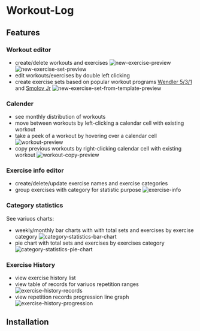 # Workout-Log


## Features
### Workout editor
- create/delete workouts and exercises
![new-exercise-preview](readme-images/new-exercise-preview.png)
![new-exercise-set-preview](readme-images/new-exercise-set-preview.png)
- edit workouts/exercises by double left clicking
- create exercise sets based on popular workout programs [Wendler 5/3/1](https://www.lift.net/workout-routines/wendler-5-3-1/) and [Smolov Jr](https://www.smolovjr.com/smolov-squat-program/)
![new-exercise-set-from-template-preview](readme-images/new-exercise-set-from-template-preview.png)

### Calender
- see monthly distribution of workouts
- move between workouts by left-clicking a calendar cell with existing workout
- take a peek of a workout by hovering over a calendar cell
![workout-preview](readme-images/workout-preview.png)
- copy previous workouts by right-clicking calendar cell with existing workout
![workout-copy-preview](readme-images/workout-copy-preview.png)

### Exercise info editor
- create/delete/update exercise names and exercise categories
- group exercises with category for statistic purpose
![exercise-info](readme-images/exercise-info.png)

### Category statistics
See variuos charts:
- weekly/monthly bar charts with with total sets and exercises by exercise category
![category-statistics-bar-chart](readme-images/category-statistics-bar-chart.png)
- pie chart with total sets and exercises by exercises category 
![category-statistics-pie-chart](readme-images/category-statistics-pie-chart.png)

### Exercise History
- view exercise history list
- view table of records for variuos repetition ranges
![exercise-history-records](readme-images/exercise-history-records.png)
- view repetition records progression line graph
![exercise-history-progression](readme-images/exercise-history-progression.png)

## Installation
